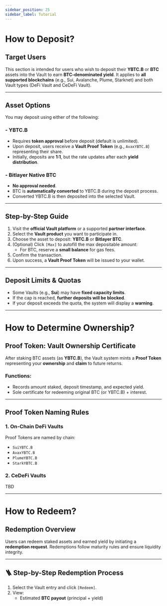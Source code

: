 ```yaml
---
sidebar_position: 25
sidebar_label: Tutorial
---
```


# How to Deposit?

##  Target Users
This section is intended for users who wish to deposit their **YBTC.B** or **BTC** assets into the Vault to earn **BTC-denominated yield**. It applies to **all supported blockchains** (e.g., Sui, Avalanche, Plume, Starknet) and both Vault types (DeFi Vault and CeDeFi Vault).

---

##  Asset Options

You may deposit using either of the following:

### - YBTC.B
- Requires **token approval** before deposit (default is unlimited).
- Upon deposit, users receive a **Vault Proof Token** (e.g., `AvaxYBTC.B`) representing their share.
- Initially, deposits are **1:1**, but the rate updates after each **yield distribution**.

### - Bitlayer Native BTC
- **No approval needed**.
- BTC is **automatically converted** to YBTC.B during the deposit process.
- Converted YBTC.B is then deposited into the selected Vault.

---

##  Step-by-Step Guide

1. Visit the **official Vault platform** or a supported **partner interface**.
2. Select the **Vault product** you want to participate in.
3. Choose the asset to deposit: **YBTC.B** or **Bitlayer BTC**.
4. (Optional) Click `[Max]` to autofill the max depositable amount:
   - For BTC, reserve a **small balance** for gas fees.
5. Confirm the transaction.
6. Upon success, a **Vault Proof Token** will be issued to your wallet.

---

##  Deposit Limits & Quotas

- Some Vaults (e.g., **Sui**) may have **fixed capacity limits**.
- If the cap is reached, **further deposits will be blocked**.
- If your deposit exceeds the quota, the system will display a **warning**.

---

# How to Determine Ownership?

##  Proof Token: Vault Ownership Certificate

After staking BTC assets (as **YBTC.B**), the Vault system mints a **Proof Token** representing your **ownership** and **claim** to future returns.

###  Functions:
- Records amount staked, deposit timestamp, and expected yield.
- Sole certificate for redeeming original BTC (or YBTC.B) + interest.

---

##  Proof Token Naming Rules

### 1. **On-Chain DeFi Vaults**
Proof Tokens are named by chain:
- `SuiYBTC.B`
- `AvaxYBTC.B`
- `PlumeYBTC.B`
- `StarkYBTC.B`

### 2. **CeDeFi Vaults**
TBD


---

# How to Redeem?

##  Redemption Overview

Users can redeem staked assets and earned yield by initiating a **redemption request**. Redemptions follow maturity rules and ensure liquidity integrity.

---

## 🪜 Step-by-Step Redemption Process

1. Select the Vault entry and click `[Redeem]`.
2. View:
   - Estimated **BTC payout** (principal + yield)